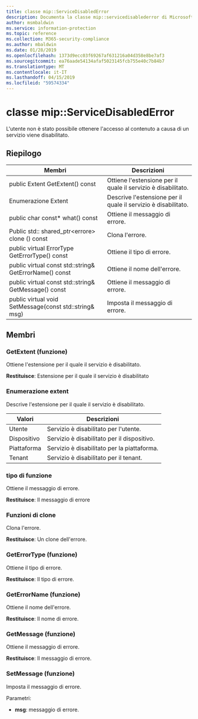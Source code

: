 ```yaml
---
title: classe mip::ServiceDisabledError
description: Documenta la classe mip::servicedisablederror di Microsoft Information Protection (MIP) SDK.
author: msmbaldwin
ms.service: information-protection
ms.topic: reference
ms.collection: M365-security-compliance
ms.author: mbaldwin
ms.date: 01/28/2019
ms.openlocfilehash: 1373d9ecc03f69267af631216a04d358e8be7af3
ms.sourcegitcommit: ea76aade54134afaf5023145fcb755e40c7b84b7
ms.translationtype: MT
ms.contentlocale: it-IT
ms.lasthandoff: 04/15/2019
ms.locfileid: "59574334"
---
```

# <a name="class-mipservicedisablederror"></a>classe mip::ServiceDisabledError 
L'utente non è stato possibile ottenere l'accesso al contenuto a causa di un servizio viene disabilitato.
  
## <a name="summary"></a>Riepilogo
 Membri                        | Descrizioni                                
--------------------------------|---------------------------------------------
public Extent GetExtent() const  |  Ottiene l'estensione per il quale il servizio è disabilitato.
Enumerazione Extent  |  Descrive l'estensione per il quale il servizio è disabilitato.
public char const* what() const  |  Ottiene il messaggio di errore.
Public std:: shared_ptr\<errore\> clone () const  |  Clona l'errore.
public virtual ErrorType GetErrorType() const  |  Ottiene il tipo di errore.
public virtual const std::string& GetErrorName() const  |  Ottiene il nome dell'errore.
public virtual const std::string& GetMessage() const  |  Ottiene il messaggio di errore.
public virtual void SetMessage(const std::string& msg)  |  Imposta il messaggio di errore.
  
## <a name="members"></a>Membri
  
### <a name="getextent-function"></a>GetExtent (funzione)
Ottiene l'estensione per il quale il servizio è disabilitato.

  
**Restituisce**: Estensione per il quale il servizio è disabilitato
  
### <a name="extent-enum"></a>Enumerazione extent

Descrive l'estensione per il quale il servizio è disabilitato.

 Valori                         | Descrizioni                                
--------------------------------|---------------------------------------------
Utente            | Servizio è disabilitato per l'utente.
Dispositivo            | Servizio è disabilitato per il dispositivo.
Piattaforma            | Servizio è disabilitato per la piattaforma.
Tenant            | Servizio è disabilitato per il tenant.



### <a name="what-function"></a>tipo di funzione
Ottiene il messaggio di errore.

  
**Restituisce**: Il messaggio di errore
  
### <a name="clone-function"></a>Funzioni di clone
Clona l'errore.

  
**Restituisce**: Un clone dell'errore.
  
### <a name="geterrortype-function"></a>GetErrorType (funzione)
Ottiene il tipo di errore.

  
**Restituisce**: Il tipo di errore.
  
### <a name="geterrorname-function"></a>GetErrorName (funzione)
Ottiene il nome dell'errore.

  
**Restituisce**: Il nome di errore.
  
### <a name="getmessage-function"></a>GetMessage (funzione)
Ottiene il messaggio di errore.

  
**Restituisce**: Il messaggio di errore.
  
### <a name="setmessage-function"></a>SetMessage (funzione)
Imposta il messaggio di errore.

Parametri:  
* **msg**: messaggio di errore.